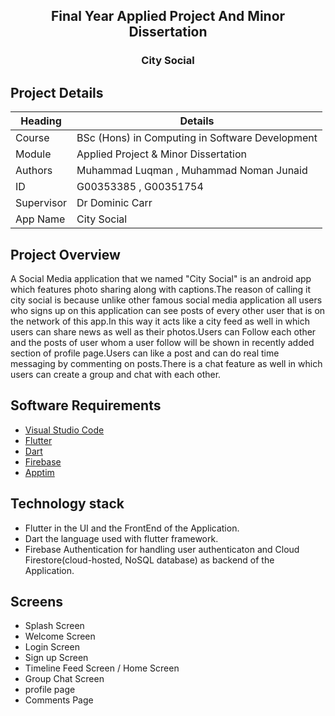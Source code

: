 <h2 align="center">
    Final Year Applied Project And Minor Dissertation
</h3>

<h3 align="center">
   City Social
</h4>


## Project Details
Heading     | Details
------------|-------------------------------------
Course      | BSc (Hons) in Computing in Software Development
Module      | Applied Project & Minor Dissertation
Authors     | Muhammad Luqman , Muhammad Noman Junaid
ID          | G00353385 , G00351754
Supervisor  | Dr Dominic Carr
App Name    | City Social

## Project Overview
A Social Media application that we named "City Social" is an android app which features photo sharing along with captions.The reason of calling it city social is because unlike other famous social media application all users who signs up on this application can see posts of every other user that is on the network of this app.In this way it acts like a city feed as well in which users can share news as well as their photos.Users can Follow each other and the posts of user whom a user follow will be shown in recently added section of profile page.Users can like a post and can do real time messaging by commenting on posts.There is a chat feature as well in which users can create a group and chat with each other.
## Software Requirements
- [Visual Studio Code](https://code.visualstudio.com/download)
- [Flutter](https://flutter.dev/)
- [Dart](https://dart.dev/)
- [Firebase](https://firebase.google.com/)
- [Apptim](https://www.apptim.com/)
## Technology stack
- Flutter in the UI and the FrontEnd of the Application.
- Dart the language used with flutter framework.
- Firebase Authentication for handling user authenticaton and Cloud Firestore(cloud-hosted, NoSQL database) as backend of the Application.
## Screens
- Splash Screen
- Welcome Screen
- Login Screen
- Sign up Screen
- Timeline Feed Screen / Home Screen
- Group Chat Screen
- profile page
- Comments Page
